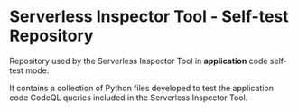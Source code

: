 # Serverless Inspector Tool - Self-test Repository
Repository used by the Serverless Inspector Tool in **application** code self-test mode. 

It contains a collection of Python files developed to test the application code CodeQL queries included in the Serverless Inspector Tool.
